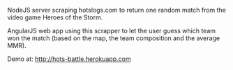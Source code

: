 NodeJS server scraping hotslogs.com to return one random match from the video game Heroes of the Storm.

AngularJS web app using this scrapper to let the user guess which team won the match (based on the map, the team composition and the average MMR).

Demo at: http://hots-battle.herokuapp.com
